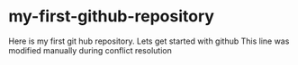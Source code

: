 # my-first-github-repository
Here is my first git hub repository. Lets get started with github
This line was modified manually during conflict resolution
